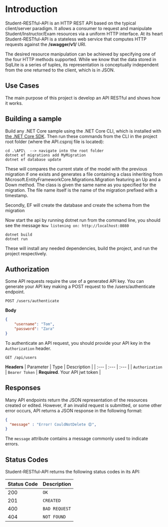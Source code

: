# Introduction


Student-RESTful-API is an HTTP REST API based on the typical client/server paradigm.
It allows a consumer to request and manipulate Student/Instructor/Exam resources via a uniform HTTP interface.
At its heart Student-RESTful-API is a stateless web service that computes HTTP requests against the **/swagger/v1/** URI.

The desired resource manipulation can be achieved by specifying one of the four HTTP methods supported.
While we know that the data stored in SqlLite is a series of tuples, its representation is conceptually independent from the one returned to the client, which is in JSON.

## Use Cases

The main purpose of this project is develop an API RESTful and shows how it works.

## Building a sample

Build any .NET Core sample using the .NET Core CLI, which is installed with [the .NET Core SDK](https://www.microsoft.com/net/download). 
Then run these commands from the CLI in the project root folder (where the API.csproj file is located):

```console
cd .\API\  --> navigate into the root folder
dotnet ef migrations add MyMigration
dotnet ef database update
```

These will compares the current state of the model with the previous migration if one exists and generates a file containing a class inheriting from Microsoft.EntityFrameworkCore.Migrations.Migration featuring an Up and a Down method. The class is given the same name as you specified for the migration. The file name itself is the name of the migration prefixed with a timestamp.

Secondly, EF will create the database and create the schema from the migration 

Now start the api by running dotnet run from the command line, you should see the message ```Now listening on: http://localhost:8080```

```console
dotnet build
dotnet run
```

These will install any needed dependencies, build the project, and run the project respectively.

<!-- Import the ... for test out with Postman -->

## Authorization

Some API requests require the use of a generated API key. You can generate your API key making a POST request to the /users/authenticate endpoint.

```http
POST /users/authenticate
```
**Body**
```json
{
    "username": "Tom",
    "password": "Zara"
}
```



To authenticate an API request, you should provide your API key in the `Authorization` header.

```http
GET /api/users
```
**Headers**
| Parameter | Type | Description |
| :--- | :--- | :--- |
| `Authorization` | `Bearer Token` | **Required**. Your API jwt token |

## Responses

Many API endpoints return the JSON representation of the resources created or edited. However, if an invalid request is submitted, or some other error occurs, API returns a JSON response in the following format:

```json
{
  "message" : "Error! CouldNotDelete 😡",
}
```

The `message` attribute contains a message commonly used to indicate errors.

## Status Codes

Student-RESTful-API returns the following status codes in its API:

| Status Code | Description |
| :--- | :--- |
| 200 | `OK` |
| 201 | `CREATED` |
| 400 | `BAD REQUEST` |
| 404 | `NOT FOUND` |



